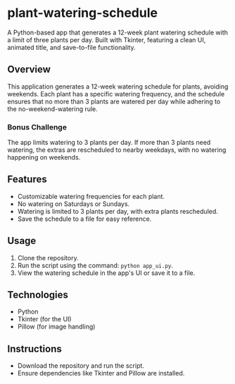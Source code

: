 # plant-watering-schedule
A Python-based app that generates a 12-week plant watering schedule with a limit of three plants per day. Built with Tkinter, featuring a clean UI, animated title, and save-to-file functionality.

## Overview
This application generates a 12-week watering schedule for plants, avoiding weekends. Each plant has a specific watering frequency, and the schedule ensures that no more than 3 plants are watered per day while adhering to the no-weekend-watering rule.

### Bonus Challenge
The app limits watering to 3 plants per day. If more than 3 plants need watering, the extras are rescheduled to nearby weekdays, with no watering happening on weekends.

## Features
- Customizable watering frequencies for each plant.
- No watering on Saturdays or Sundays.
- Watering is limited to 3 plants per day, with extra plants rescheduled.
- Save the schedule to a file for easy reference.

## Usage
1. Clone the repository.
2. Run the script using the command: `python app_ui.py`.
3. View the watering schedule in the app's UI or save it to a file.

## Technologies
- Python
- Tkinter (for the UI)
- Pillow (for image handling)

## Instructions
- Download the repository and run the script.
- Ensure dependencies like Tkinter and Pillow are installed.
